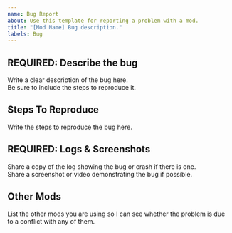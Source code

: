 ```yaml
---
name: Bug Report
about: Use this template for reporting a problem with a mod.
title: "[Mod Name] Bug description."
labels: Bug
---
```


## REQUIRED: Describe the bug
Write a clear description of the bug here.  
Be sure to include the steps to reproduce it.  

## Steps To Reproduce
Write the steps to reproduce the bug here.

## REQUIRED: Logs & Screenshots
Share a copy of the log showing the bug or crash if there is one.  
Share a screenshot or video demonstrating the bug if possible.

## Other Mods
List the other mods you are using so I can see whether the problem is due to a conflict with any of them.
